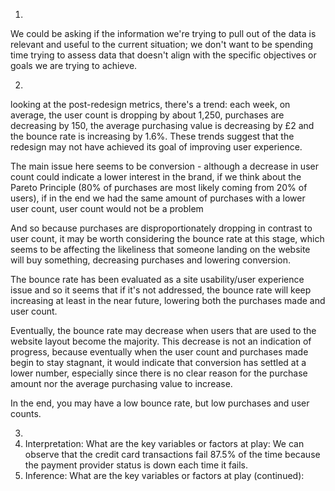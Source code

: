1.
We could be asking if the information we're trying to pull out of the data is relevant and useful to the current situation; we don't want to be spending time trying to assess data that doesn't align with the specific objectives or goals we are trying to achieve.


2.
looking at the post-redesign metrics, there's a trend: each week, on average, the user count is dropping by about 1,250, purchases are decreasing by 150, the average purchasing value is decreasing by £2 and the bounce rate is increasing by 1.6%. These trends suggest that the redesign may not have achieved its goal of improving user experience.

The main issue here seems to be conversion - although a decrease in user count could indicate a lower interest in the brand, if we think about the Pareto Principle (80% of purchases are most likely coming from 20% of users), if in the end we had the same amount of purchases with a lower user count, user count would not be a problem

And so because purchases are disproportionately dropping in contrast to user count, it may be worth considering the bounce rate at this stage, which seems to be affecting the likeliness that someone landing on the website will buy something, decreasing purchases and lowering conversion.

The bounce rate has been evaluated as a site usability/user experience issue and so it seems that if it's not addressed, the bounce rate will keep increasing at least in the near future, lowering both the purchases made and user count.

Eventually, the bounce rate may decrease when users that are used to the website layout become the majority. This decrease is not an indication of progress, because eventually when the user count and purchases made begin to stay stagnant, it would indicate that conversion has settled at a lower number, especially since there is no clear reason for the purchase amount nor the average purchasing value to increase.

In the end, you may have a low bounce rate, but low purchases and user counts.

3.
1. Interpretation: What are the key variables or factors at play:
	We can observe that the credit card transactions fail 87.5% of the time because the payment provider status is down each time it fails.
2. Inference: What are the key variables or factors at play (continued):
	